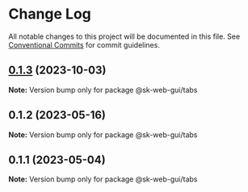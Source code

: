 # Change Log

All notable changes to this project will be documented in this file.
See [Conventional Commits](https://conventionalcommits.org) for commit guidelines.

## [0.1.3](https://github.com/Sundsvallskommun/web-shared-components/compare/@sk-web-gui/tabs@0.1.2...@sk-web-gui/tabs@0.1.3) (2023-10-03)

**Note:** Version bump only for package @sk-web-gui/tabs

## 0.1.2 (2023-05-16)

**Note:** Version bump only for package @sk-web-gui/tabs

## 0.1.1 (2023-05-04)

**Note:** Version bump only for package @sk-web-gui/tabs

